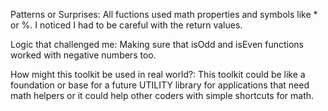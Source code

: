 Patterns or Surprises: All fuctions used math properties and symbols like * or %. I noticed I had to be careful with the return values. 

Logic that challenged me: Making sure that isOdd and isEven functions worked with negative numbers too. 

How might this toolkit be used in real world?: This toolkit could be like a foundation or base for a future UTILITY library for applications that need math helpers or it could help other coders with simple shortcuts for math. 